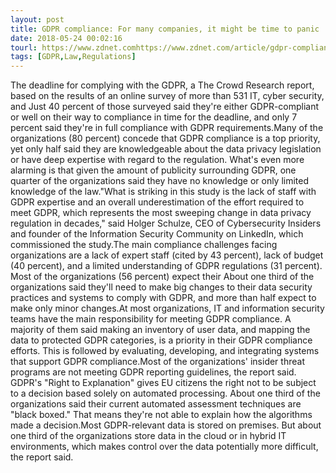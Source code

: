 ```yaml
---
layout: post
title: GDPR compliance: For many companies, it might be time to panic
date: 2018-05-24 00:02:16
tourl: https://www.zdnet.comhttps://www.zdnet.com/article/gdpr-compliance-for-many-companies-it-might-be-time-to-panic/
tags: [GDPR,Law,Regulations]
---
```

The deadline for complying with the GDPR, a The Crowd Research report, based on the results of an online survey of more than 531 IT, cyber security, and Just 40 percent of those surveyed said they're either GDPR-compliant or well on their way to compliance in time for the deadline, and only 7 percent said they're in full compliance with GDPR requirements.Many of the organizations (80 percent) concede that GDPR compliance is a top priority, yet only half said they are knowledgeable about the data privacy legislation or have deep expertise with regard to the regulation. What's even more alarming is that given the amount of publicity surrounding GDPR, one quarter of the organizations said they have no knowledge or only limited knowledge of the law."What is striking in this study is the lack of staff with GDPR expertise and an overall underestimation of the effort required to meet GDPR, which represents the most sweeping change in data privacy regulation in decades," said Holger Schulze, CEO of Cybersecurity Insiders and founder of the Information Security Community on LinkedIn, which commissioned the study.The main compliance challenges facing organizations are a lack of expert staff (cited by 43 percent), lack of budget (40 percent), and a limited understanding of GDPR regulations (31 percent). Most of the organizations (56 percent) expect their About one third of the organizations said they'll need to make big changes to their data security practices and systems to comply with GDPR, and more than half expect to make only minor changes.At most organizations, IT and information security teams have the main responsibility for meeting GDPR compliance. A majority of them said making an inventory of user data, and mapping the data to protected GDPR categories, is a priority in their GDPR compliance efforts. This is followed by evaluating, developing, and integrating systems that support GDPR compliance.Most of the organizations' insider threat programs are not meeting GDPR reporting guidelines, the report said. GDPR's "Right to Explanation" gives EU citizens the right not to be subject to a decision based solely on automated processing. About one third of the organizations said their current automated assessment techniques are "black boxed." That means they're not able to explain how the algorithms made a decision.Most GDPR-relevant data is stored on premises. But about one third of the organizations store data in the cloud or in hybrid IT environments, which makes control over the data potentially more difficult, the report said.